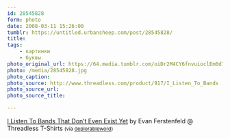 ```yaml
---
id: 28545828
form: photo
date: 2008-03-11 15:26:00
tumblr: https://untitled.urbansheep.com/post/28545828/
title:
tags:
    - картинки
    - буквы
photo_original_url: https://64.media.tumblr.com/oiDr2M4CY6fnvuioclEm0d7w_250.jpg
photo: /media/28545828.jpg
photo_caption: 
photo_source: http://www.threadless.com/product/917/I_Listen_To_Bands
photo_source_url:
photo_source_title:

---
```


<p><a href="http://www.threadless.com/product/917/I_Listen_To_Bands?streetteam=deplorableword">I Listen To Bands That Don’t Even Exist Yet</a> by Evan Ferstenfeld @ Threadless T-Shirts <small>(via <a href="http://thedeplorableword.net/post/28525617">deplorableword</a>)</small></p>
